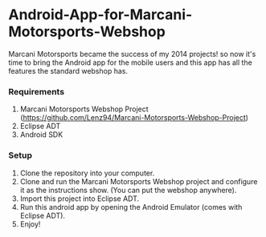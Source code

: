 # Android-App-for-Marcani-Motorsports-Webshop
Marcani Motorsports became the success of my 2014 projects! so now it's time to bring the Android app for the mobile users and this app has all the features the standard webshop has.

<h3>Requirements</h3>

 1. Marcani Motorsports Webshop Project (https://github.com/Lenz94/Marcani-Motorsports-Webshop-Project)
 2. Eclipse ADT
 3. Android SDK

<h3>Setup</h3>

 1. Clone the repository into your computer.
 2. Clone and run the Marcani Motorsports Webshop project and configure it as the instructions show. (You can put the webshop anywhere).
 3. Import this project into Eclipse ADT.
 4. Run this android app by opening the Android Emulator (comes with Eclipse ADT).
 5. Enjoy! 

